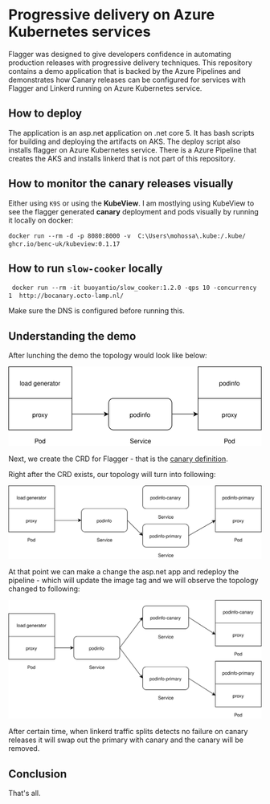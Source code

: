 
# Progressive delivery on Azure Kubernetes services

Flagger was designed to give developers confidence in automating production releases with progressive delivery techniques. This repository contains a demo application that is backed by the Azure Pipelines and demonstrates how Canary releases can be configured for services with Flagger and Linkerd running on Azure Kubernetes service. 

## How to deploy

The application is an asp.net application on .net core 5. It has bash scripts for building and deploying the artifacts on AKS. The deploy script also installs flagger on Azure Kubernetes service. There is a Azure Pipeline that creates the AKS and installs linkerd that is not part of this repository.

## How to monitor the canary releases visually

Either using ```K9S``` or using the **KubeView**. I am mostlying using KubeView to see the flagger generated __canary__ deployment and pods visually by running it locally on docker:

```
docker run --rm -d -p 8080:8000 -v  C:\Users\mohossa\.kube:/.kube/ ghcr.io/benc-uk/kubeview:0.1.17
```

## How to run ```slow-cooker``` locally

```
 docker run --rm -it buoyantio/slow_cooker:1.2.0 -qps 10 -concurrency 1  http://bocanary.octo-lamp.nl/
```
Make sure the DNS is configured before running this.

## Understanding the demo
After lunching the demo the topology would look like below:

![Topology](./images/simple-topology.svg "Topology")

Next, we create the CRD for Flagger - that is the [canary definition](.src/manifests/bocanary-canary.yml).

Right after the CRD exists, our topology will turn into following:


![Topology](./images/initialized.svg "Topology")

At that point we can make a change the asp.net app and redeploy the pipeline - which will update the image tag and we will observe the topology changed to following: 

![Topology](./images/ongoing.svg "Topology")

After certain time, when linkerd traffic splits detects no failure on canary releases it will swap out the primary with canary and the canary will be removed.

## Conclusion
That's all.

